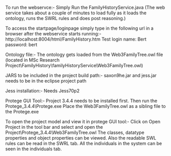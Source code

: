 
To run the webservce:- 
Simply Run the FamilyHistoryService.java
(The web service takes about a couple of minutes to load fully as it loads the ontology, runs the SWRL rules and does post reasoning.)


To access the startpage/loginpage simply type in the following url in a browser after the webservice starts running:-
http://localhost:8004/html/FamilyHistory.htm
Test login name: Bert
       password: bert


Ontology file:-
The ontology gets loaded from the Web3FamilyTree.owl file
(located in MSc Research Project\FamilyHistory\familyHistoryService\Web3FamilyTree.owl)


JARS to be included in the project build path:-
saxon9he.jar
and 
jess.jar needs to be in the eclipse project path


Jess installation:-
Needs Jess70p2

Protege GUI Tool:-
Project 3.4.4 needs to be installed first.
Then run the Protege_3.4.4\Protege.exe
Place the Web3FamilyTree.owl as a sibling file to the Protege.exe

To open the project model and view it in protege GUI tool:-
Click on Open Project in the tool bar and select and open the Project\Protege_3.4.4\Web3FamilyTree.owl
The classes, datatype properties and object properties can be viewed.
Also the readable SWL rules can be read in the SWRL tab.
All the individuals in the system can be seen in the individuals tab.
